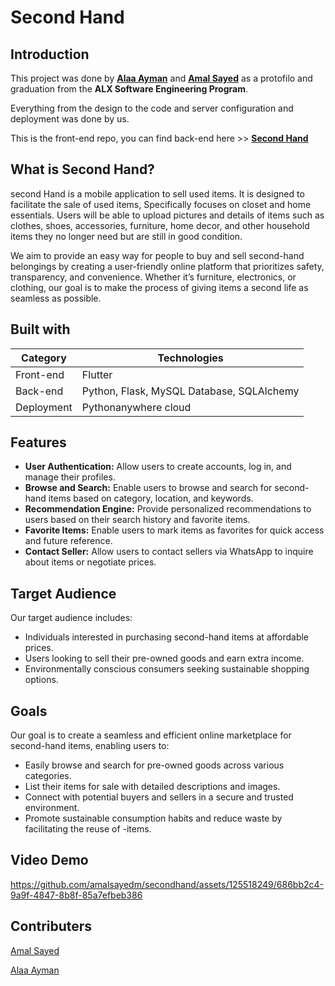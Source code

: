 # Second Hand

## Introduction

This project was done by **[Alaa Ayman](https://github.com/AlaaAymanAbdElRaheem)** and **[Amal Sayed](https://github.com/amalsayedm)** as a protofilo and graduation from the **ALX Software Engineering Program**.

Everything from the design to the code and server configuration and deployment was done by us.

This is the front-end repo, you can find back-end here >> **[Second Hand](https://github.com/amalsayedm/second-hand)**

## What is Second Hand?

second Hand is a mobile application to sell used items. It is designed to facilitate the sale of used items, Specifically focuses on closet and home essentials. Users will be able to upload pictures and details of items such as clothes, shoes, accessories, furniture, home decor, and other household items they no longer need but are still in good condition.

We aim to provide an easy way for people to buy and sell second-hand belongings by creating a user-friendly online platform that prioritizes safety, transparency, and convenience. Whether it’s furniture, electronics, or clothing, our goal is to make the process of giving items a second life as seamless as possible.

## Built with

| Category   | Technologies                              |
| ---------- | ----------------------------------------- |
| Front-end  | Flutter                                   |
| Back-end   | Python, Flask, MySQL Database, SQLAlchemy |
| Deployment | Pythonanywhere cloud                      |

## Features

* **User Authentication:** Allow users to create accounts, log in, and manage their profiles.
* **Browse and Search:** Enable users to browse and search for second-hand items based on category, location, and keywords.
* **Recommendation Engine:** Provide personalized recommendations to users based on their search history and favorite items.
* **Favorite Items:** Enable users to mark items as favorites for quick access and future reference.
* **Contact Seller:** Allow users to contact sellers via WhatsApp to inquire about items or negotiate prices.

## Target Audience

Our target audience includes:

* Individuals interested in purchasing second-hand items at affordable prices.
* Users looking to sell their pre-owned goods and earn extra income.
* Environmentally conscious consumers seeking sustainable shopping options.

## Goals

Our goal is to create a seamless and efficient online marketplace for second-hand items, enabling users to:

* Easily browse and search for pre-owned goods across various categories.
* List their items for sale with detailed descriptions and images.
* Connect with potential buyers and sellers in a secure and trusted environment.
* Promote sustainable consumption habits and reduce waste by facilitating the reuse of -items.

## Video Demo

https://github.com/amalsayedm/secondhand/assets/125518249/686bb2c4-9a9f-4847-8b8f-85a7efbeb386


## Contributers

[Amal Sayed](https://github.com/amalsayedm)

[Alaa Ayman](https://github.com/AlaaAymanAbdElRaheem)
